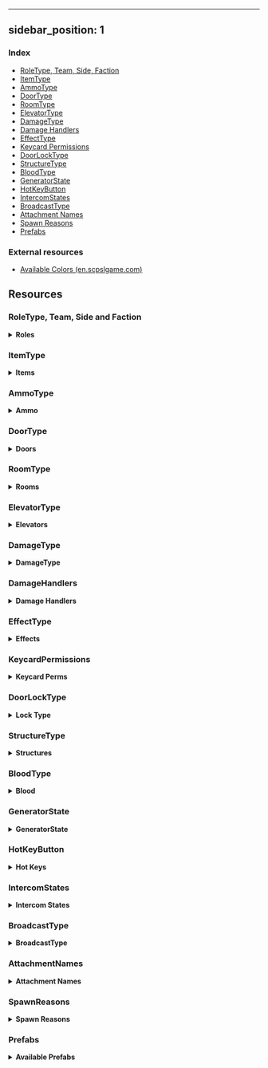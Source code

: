 



---
sidebar_position: 1
---

### Index

- [RoleType, Team, Side, Faction](#roletype-team-side-and-faction)
- [ItemType](#itemtype)
- [AmmoType](#ammotype)
- [DoorType](#doortype)
- [RoomType](#roomtype)
- [ElevatorType](#elevatortype)
- [DamageType](#damagetype)
- [Damage Handlers](#damagehandlers)
- [EffectType](#effecttype)
- [Keycard Permissions](#keycardpermissions)
- [DoorLockType](#doorlocktype)
- [StructureType](#structuretype)
- [BloodType](#bloodtype)
- [GeneratorState](#generatorstate)
- [HotKeyButton](#hotkeybutton)
- [IntercomStates](#intercomstates)
- [BroadcastType](#broadcasttype)
- [Attachment Names](#attachmentnames)
- [Spawn Reasons](#spawnreasons)
- [Prefabs](#prefabs)

### External resources

- [Available Colors (en.scpslgame.com)](https://en.scpslgame.com/index.php/Docs:Permissions#Colors)

## Resources

### RoleType, Team, Side and Faction

<details><summary> <b>Roles</b></summary>

```md title="Latest Updated: 08/23/2021"
| Id  | RoleType       | Team | Side            | Faction         |
|-----|----------------|------|-----------------|-----------------|
| -1  | None           | RIP  | None            | Others          |
| 0   | Scp173         | SCP  | Scp             | SCP             |
| 1   | ClassD         | CDP  | ChaosInsurgency | FoundationEnemy |
| 2   | Spectator      | RIP  | None            | Others          |
| 3   | Scp106         | SCP  | Scp             | SCP             |
| 4   | NtfSpecialist  | MTF  | Mtf             | FoundationStaff |
| 5   | Scp049         | SCP  | Scp             | SCP             |
| 6   | Scientist      | RSC  | Mtf             | FoundationStaff |
| 7   | Scp079         | SCP  | Scp             | SCP             |
| 8   | ChaosConscript | CHI  | ChaosInsurgency | FoundationEnemy |
| 9   | Scp096         | SCP  | Scp             | SCP             |
| 10  | Scp0492        | SCP  | Scp             | SCP             |
| 11  | NtfSergeant    | MTF  | Mtf             | FoundationStaff |
| 12  | NtfCaptain     | MTF  | Mtf             | FoundationStaff |
| 13  | NtfPrivate     | MTF  | Mtf             | FoundationStaff |
| 14  | Tutorial       | TUT  | Tutorial        | Others          |
| 15  | FacilityGuard  | MTF  | Mtf             | FoundationStaff |
| 16  | Scp93953       | SCP  | Scp             | SCP             |
| 17  | Scp93989       | SCP  | Scp             | SCP             |
| 18  | ChaosRifleman  | CHI  | ChaosInsurgency | FoundationEnemy |
| 19  | ChaosRepressor | CHI  | ChaosInsurgency | FoundationEnemy |
| 20  | ChaosMarauder  | CHI  | ChaosInsurgency | FoundationEnemy |
```

</details>

### ItemType

<details><summary> <b>Items</b></summary>

```md  title="Latest Updated: 24/05/2023"
<Item>                        (<id>)
System.Linq.Enumerable+WhereSelectListIterator`2[ItemType,System.String]
None                         -1
KeycardJanitor                0
KeycardScientist              1
KeycardResearchCoordinator    2
KeycardZoneManager            3
KeycardGuard                  4
KeycardNTFOfficer             5
KeycardContainmentEngineer    6
KeycardNTFLieutenant          7
KeycardNTFCommander           8
KeycardFacilityManager        9
KeycardChaosInsurgency       10
KeycardO5                    11
Radio                        12
GunCOM15                     13
Medkit                       14
Flashlight                   15
MicroHID                     16
SCP500                       17
SCP207                       18
Ammo12gauge                  19
GunE11SR                     20
GunCrossvec                  21
Ammo556x45                   22
GunFSP9                      23
GunLogicer                   24
GrenadeHE                    25
GrenadeFlash                 26
Ammo44cal                    27
Ammo762x39                   28
Ammo9x19                     29
GunCOM18                     30
SCP018                       31
SCP268                       32
Adrenaline                   33
Painkillers                  34
Coin                         35
ArmorLight                   36
ArmorCombat                  37
ArmorHeavy                   38
GunRevolver                  39
GunAK                        40
GunShotgun                   41
SCP330                       42
SCP2176                      43
SCP244a                      44
SCP244b                      45
```

</details>


### AmmoType

<details><summary> <b>Ammo</b></summary>

```md title="Latest Updated: 05/08/2022"
Nato9
Nato556
Nato762
Ammo12Gauge
Ammo44Cal
```

</details>

### DoorType

<details><summary> <b>Doors</b></summary>

```md title="Latest Updated: 24/05/2023"
UnknownDoor
Scp914Door
GR18Inner
Scp049Gate
Scp049Armory
Scp079First
Scp079Second
Scp096
Scp106Bottom
Scp106Primary
Scp106Secondary
Scp173Gate
Scp173Connector
Scp173Armory
Scp173Bottom
GR18Gate
Scp914Gate
CheckpointEntrance
CheckpointLczA
CheckpointLczB
EntranceDoor
EscapePrimary
EscapeSecondary
ServersBottom
GateA
GateB
HczArmory
HeavyContainmentDoor
HID
HIDLeft
HIDRight
Intercom
LczArmory
LczCafe
LczWc
LightContainmentDoor
NukeArmory
NukeSurface
PrisonDoor
SurfaceGate
Scp330
Scp330Chamber
```

</details>



### RoomType

<details><summary> <b>Rooms</b></summary>

```md title="Latest Updated: 24/05/2023"
Unknown
LczArmory
LczCurve
LczStraight
Lcz330
Lcz914
LczCrossing
LczTCross
LczCafe
LczPlants
LczToilets
LczAirlock
Lcz173
LczClassDSpawn
LczChkpB
LczGlassBox
LczChkpA
Hcz079
HczEzCheckpoint
HczArmory
Hcz939
HczHid
Hcz049
HczChkpA
HczCrossing
Hcz106
HczNuke
HczTesla
HczServers
HczChkpB
HczTCross
HczCurve
Hcz096
EzVent
EzIntercom
EzGateA
EzDownstairsPcs
EzCurve
EzPcs
EzCrossing
EzCollapsedTunnel
EzConference
EzStraight
EzCafeteria
EzUpstairsPcs
EzGateB
EzShelter
Pocket
Surface
```

</details>

### ElevatorType

<details><summary> <b>Elevators</b></summary>

```md title="Latest Updated: 24/05/2023"
Unknown
GateA
GateB
Nuke
Scp049
LczA
LczB
```

</details>

### DamageType

<details><summary> <b>DamageType</b></summary>

```md title="Latest Updated: 24/05/2023"
Unknown
Falldown
Warhead
Decontamination
Asphyxiation
Poison
Bleeding
MicroHid
Tesla
Scp
Explosion
Scp018
Scp207
Recontainment
Crushed
FemurBreaker
PocketDimension
FriendlyFireDetector
SeveredHands
Custom
Scp049
Scp0492
Scp096
Scp173
Scp106
Scp939
Crossvec
Logicer
Revolver
Shotgun
AK
Com15
Com18
Fsp9
E11Sr
Hypothermia
```

</details>

### DamageHandlers

<details><summary> <b>Damage Handlers</b></summary>

```md title="Latest Updated: 05/08/2022"
All available DamageHandlers

+ Symbol ':' literally means "inherits from"
* In C#, inheritance is a process in which one object acquires all the properties and behaviors of its parent object automatically.

PlayerStatsSystem::DamageHandlerBase
PlayerStatsSystem::StandardDamageHandler : DamageHandlerBase
PlayerStatsSystem::AttackerDamageHandler : StandardDamageHandler
PlayerStatsSystem::CustomReasonDamageHandler : StandardDamageHandler
PlayerStatsSystem::UniversalDamageHandler : StandardDamageHandler
PlayerStatsSystem::WarheadDamageHandler : StandardDamageHandler
PlayerStatsSystem::RecontainmentDamageHandler : AttackerDamageHandler
PlayerStatsSystem::FirearmDamageHandler : AttackerDamageHandler
PlayerStatsSystem::ScpDamageHandler : AttackerDamageHandler
PlayerStatsSystem::Scp096DamageHandler : AttackerDamageHandler
PlayerStatsSystem::MicroHidDamageHandler : AttackerDamageHandler
PlayerStatsSystem::ExplosionDamageHandler : AttackerDamageHandler
PlayerStatsSystem::Scp018DamageHandler : AttackerDamageHandler
```

</details>

### EffectType

<details><summary> <b>Effects</b></summary>

```md title="Latest Updated: 24/05/2023"
Amnesia
Asphyxiated
Bleeding
Blinded
Burned
Concussed
Corroding
Deafened
Decontaminating
Disabled
Ensnared
Exhausted
Flashed
Hemorrhage
Invigorated
BodyshotReduction
Poisoned
Scp207
Invisible
SinkHole
Visuals939
DamageReduction
MovementBoost
RainbowTaste
SeveredHands
Stained
Visual173Blink
Vitality
Hypothermia
Scp1853
```

</details>

### KeycardPermissions

<details><summary> <b>Keycard Perms</b></summary>

```md title="Latest Updated: 24/05/2023"
<0> None
<1> Checkpoints
<2> ExitGates
<4> Intercom
<8> AlphaWarhead
<16> ContainmentLevelOne
<32> ContainmentLevelTwo
<64> ContainmentLevelThree
<128> ArmoryLevelOne
<256> ArmoryLevelTwo
<512> ArmoryLevelThree
<1024> ScpOverride
```

</details>

### DoorLockType

<details><summary> <b>Lock Type</b></summary>

```md title="Latest Updated: 24/05/2023"
[0] <unlocked> None 
[1] Regular079 
[2] Lockdown079 
[4] Warhead 
[8] AdminCommand
[16] DecontLockdown
[32] DecontEvacuate
[64] SpecialDoorFeature
[128] NoPower
[256] Isolation
```

</details>

### StructureType

<details><summary> <b>Structures</b></summary>

```md title="Latest Updated: 24/05/2023"
WorkStation
LargeGunLocker
RifleRack
MiscLocker
Generator
RegularMedkit
AdrenalineMedkit
Scp018Pedestal
Scp207Pedestal
Scp244Pedestal
Scp268Pedestal
Scp500Pedestal
Scp1853Pedestal
Scp2176Pedestal
```

</details>

### BloodType

<details><summary> <b>Blood</b></summary>

```md title="Latest Updated: 24/05/2023"
Default
Scp106
Spreaded
Faded
```

</details>

### GeneratorState

<details><summary> <b>GeneratorState</b></summary>

```md title="Latest Updated: 24/05/2023"
[1] None
[2] Unlocked
[4] Open
[8] Activating
[16] Engaged
```

</details>

### HotKeyButton

<details><summary> <b>Hot Keys</b></summary>

```md title="Latest Updated: 24/05/2023"
Keycard
PrimaryFirearm
SecondaryFirearm
Medical
Grenade
```

</details>

### IntercomStates

<details><summary> <b>Intercom States</b></summary>

```md title="Latest Updated: 24/05/2023"
Ready
Transmitting
TransmittingBypass
Restarting
AdminSpeaking
Muted
Custom
```

</details>

### BroadcastType

<details><summary> <b>BroadcastType</b></summary>

```md title="Latest Updated: 24/05/2023"
Normal
Monospaced
AdminChat
```

</details>



### AttachmentNames

<details><summary> <b>Attachment Names</b></summary>

```md title="Latest Updated: 24/05/2023"
None
IronSights
DotSight
HoloSight
NightVisionSight
AmmoSight
ScopeSight
StandardStock
ExtendedStock
RetractedStock
LightweightStock
HeavyStock
RecoilReducingStock
Foregrip
Laser
Flashlight
AmmoCounter
StandardBarrel
ExtendedBarrel
SoundSuppressor
FlashHider
MuzzleBrake
MuzzleBooster
StandardMagFMJ
StandardMagAP
StandardMagJHP
ExtendedMagFMJ
ExtendedMagAP
ExtendedMagJHP
DrumMagFMJ
DrumMagAP
DrumMagJHP
LowcapMagFMJ
LowcapMagAP
LowcapMagJHP
CylinderMag4
CylinderMag6
CylinderMag8
CarbineBody
RifleBody
ShortBarrel
ShotgunChoke
ShotgunExtendedBarrel
NoRifleStock
ShotgunSingleShot
ShotgunDoubleShot
```

</details>

### SpawnReasons

<details><summary> <b>Spawn Reasons</b></summary>

```md title="Latest Updated: 24/05/2023"
None
RoundStart
LateJoin
Respawn
Died
Escaped
Revived
ForceClass
Overwatch

```

</details>

### Prefabs

<details><summary> <b>Available Prefabs</b></summary>

```md title="Latest Updated: 24/05/2023"
Guid                                 | Name

43658aa2-f339-6044-eb2b-937db0c2c4bd | Player  
5bfd1bbe-10a4-e184-4a2e-381314b3380c | PlaybackLobby  
9a77040d-663e-8a14-a8a2-297249bce483 | Pickup  
307eb9b0-d080-9dc4-78e6-673847876412 | Work Station  
0b58d568-fcd7-5384-abce-593a7931d65d | SCP-173_Ragdoll  
f602bb4b-88de-d554-5976-5c2e18af4479 | Ragdoll_1  
ea314e24-bddd-5264-5b08-dadd1bcfa75e | SCP-106_Ragdoll  
2b0290fb-6764-8f44-48ab-9294fe063c8f | Ragdoll_4  
05488a04-eda9-a724-18c9-bf2edbe23031 | Ragdoll_6  
e12d94d4-66ef-c734-2af0-aef522db57cb | Ragdoll_7  
9d7cf7ef-eec0-ece4-196c-4fd2c3cfd03a | Ragdoll_8  
e53f7b09-ad63-f924-6a96-0be4381af7f0 | SCP-096_Ragdoll  
be41bb5a-3b5f-bc84-4ad4-d4e24dfa168f | Ragdoll_10  
c87cf6f7-fc36-f144-6ae5-727c8c8f4b9b | Ragdoll_14  
b8d25875-6346-0314-68a9-7d1b7ec71167 | SCP-939-53_Ragdoll  
d2e872e1-1133-0984-186d-d3cdc686883f | SCP-939-89_Ragdoll  
c69da0e5-a829-6a04-c8d9-f404a1073cfe | Grenade Flash  
8063e113-c1f1-1514-7bc5-840ea8ee5f01 | Grenade Frag  
38f8296e-fcf4-44f4-491b-b5dc69b8125b | Grenade SCP-018  
33f5e0b4-fb1c-0134-493f-5d7aec09dc38 | EZ BreakableDoor  
5fbbe939-51c2-ef74-a9ed-bc0abfefa132 | HCZ BreakableDoor  
b82d6236-b9f5-33d4-e8ee-8ee33fba6edd | LCZ BreakableDoor  
3353122b-0ba2-5d14-fa64-886c45425967 | sportTargetPrefab  
422b08ed-0bc0-6cb4-7a7f-81dd37c430c0 | dboyTargetPrefab  
4f03f7fa-f417-ae84-382b-962c31614d1a | binaryTargetPrefab  
a0e7ee93-b802-e5a4-38bd-95e27cc133ea | TantrumObj  
43c40e13-5a2a-b3a4-9ba8-29c7002cedaf | Tutorial_Ragdoll  
bf9a7ae6-aaea-0174-d807-e0d4adb1c524 | PrimitiveObjectToy  
6996edbf-2adf-a5b4-e8ce-e089cf9710ae | LightSourceToy  
19b3629a-3298-8324-0ad0-e841def23244 | RegularKeycardPickup  
ef69975c-5a03-b9c4-fa26-0b6145b05824 | ChaosKeycardPickup  
8359dd57-d964-98c4-5871-586da0d50878 | RadioPickup  
52f9fa65-832f-b0f4-ab15-0ac33a45b853 | Com15Pickup  
06361fcf-1355-ea54-7a0b-d7a29244eae9 | MedkitPickup  
9902569b-0bc8-cf74-b814-a69789ed8c5a | FlashlightPickup  
35f6c267-d9b6-f5a4-4a87-5523b7424052 | MicroHidPickup  
30d95cc3-8b1f-bd14-4b66-f7350cf3bae9 | SCP500Pickup  
46572711-4d8b-f8a4-2a81-b1ca2ff15b5d | SCP207Pickup  
e7588f50-a788-bd44-89bf-f9dae4ab2071 | Ammo12gaPickup  
9958e2c0-668f-9f14-c9ed-1cd97281f3d3 | E11SRPickup  
7a39d145-d2d1-5724-7ad5-660cbe2f5757 | CrossvecPickup  
0282bdfe-9880-d284-1807-2d4e11fc540d | Ammo556mmPickup  
d32145e1-e7d9-d674-fbaa-078247910c49 | Fsp9Pickup  
4ce1ab59-83ff-aa14-db7a-65e79c48cf8e | LogicerPickup  
3f98e495-a544-11b4-dbc3-a03797786f52 | HegPickup  
6e4bfac7-e1c9-9af4-9a76-c025cc8bbb37 | FlashbangPickup  
8627c2a9-e397-2164-08dd-97f9fddab207 | Ammo44calPickup  
ecba736b-7b69-0f14-ea94-7c9067dc7ea8 | Ammo762mmPickup  
89a36c3a-be6b-5914-7b75-1287c79f19dc | Ammo9mmPickup  
2a12ef7e-b39d-ed34-6979-571e541231b1 | Com18Pickup  
a1d0c7dd-6523-8a34-3b4a-5124f47b93dd | Scp018Projectile  
6fbfc036-04fb-1f94-7af0-1335064c0198 | SCP268Pickup  
9695f1b9-46d6-7054-c9af-a35a4fefafe1 | AdrenalinePrefab  
9925eed6-900f-7444-880f-393468fa1a63 | PainkillersPickup  
522f199f-ce6f-5814-9a67-f0191d0110a9 | CoinPickup  
51703b4d-a309-11c4-8af7-bdb8d95214c0 | Light Armor Pickup  
02e10b6d-9d4d-ed14-2b8b-f5219522da77 | Combat Armor Pickup  
19d03dd5-b491-acc4-ea16-be8ad5a33783 | Heavy Armor Pickup  
635a3623-281c-e5c4-297d-7f07cd6a0eef | RevolverPickup  
1821b416-953c-98f4-c9b8-09d2c192b8b1 | AkPickup  
d6abff39-0c5c-1804-58de-ac4478538837 | ShotgunPickup  
65141804-5071-27e4-c8c0-23c547ce629c | Scp330Pickup  
830e7527-1f40-d0d4-3a3e-ff49f5a6176c | Scp2176Projectile  
2401ec76-dce3-cf34-b858-7a9c7dc83b0b | SCP244APickup Variant  
39825db8-2df8-eed4-caa5-a4c334c669a0 | SCP244BPickup Variant  
68f13209-e652-6024-2b89-0f75fb88a998 | Scp268PedestalStructure Variant  
17054030-9461-d104-5b92-9456c9eb0ab7 | Scp207PedestalStructure Variant  
f4149b66-c503-87a4-0b93-aabfe7c352da | Scp500PedestalStructure Variant  
a149d3eb-11bd-de24-f9dd-57187f5771ef | Scp018PedestalStructure Variant  
5ad5dc6d-7bc5-3154-8b1a-3598b96e0d5b | LargeGunLockerStructure  
850f84ad-e273-1824-8885-11ae5e01e2f4 | RifleRackStructure  
d54bead1-286f-3004-facd-74482a872ad8 | MiscLocker  
daf3ccde-4392-c0e4-882d-b7002185c6b8 | GeneratorStructure  
ad8a455f-062d-dea4-5b47-ac9217d4c58b | Spawnable Work Station Structure  
5b227bd2-1ed2-8fc4-2aa1-4856d7cb7472 | RegularMedkitStructure  
db602577-8d4f-97b4-890b-8c893bfcd553 | AdrenalineMedkitStructure  
fff1c10c-a719-bea4-d95c-3e262ed03ab2 | Scp2176PedestalStructure Variant  
53cd67d2-995b-3374-4892-4190ffd48ee9 | HegProjectile  
2a6e5abb-7999-b8d4-a926-310e3e9e2a13 | FlashbangProjectile
```

</details>

